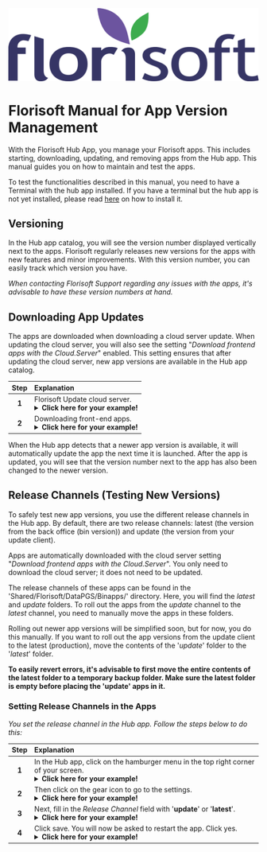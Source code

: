 <img src="../../fslogo.png">

# Florisoft Manual for App Version Management

With the Florisoft Hub App, you manage your Florisoft apps. This includes starting, downloading, updating, and removing apps from the Hub app. This manual guides you on how to maintain and test the apps.

To test the functionalities described in this manual, you need to have a Terminal with the hub app installed. If you have a terminal but the hub app is not yet installed, please read [here](https://github.com/florisoft/User.Manuals/blob/main/CLOUD%20APPLICATIONS/Hub%20App/Hub-App%20Installatie%20NL.md#installeren-van-de-android-app) on how to install it.

## Versioning

In the Hub app catalog, you will see the version number displayed vertically next to the apps. Florisoft regularly releases new versions for the apps with new features and minor improvements. With this version number, you can easily track which version you have.

*When contacting Florisoft Support regarding any issues with the apps, it's advisable to have these version numbers at hand.*

## Downloading App Updates

The apps are downloaded when downloading a cloud server update. When updating the cloud server, you will also see the setting "*Download frontend apps with the Cloud.Server*" enabled. This setting ensures that after updating the cloud server, new app versions are available in the Hub app catalog.

|Step|Explanation|
|:-:|:--|
|**1**|Florisoft Update cloud server.<details><summary><b>Click here for your example!</b></summary><img src="Media/App Management/2.png"></details>|
|**2**|Downloading front-end apps.<details><summary><b>Click here for your example!</b></summary><img src="Media/App Management/1.png"></details>|

When the Hub app detects that a newer app version is available, it will automatically update the app the next time it is launched. After the app is updated, you will see that the version number next to the app has also been changed to the newer version.

## Release Channels (Testing New Versions)

To safely test new app versions, you use the different release channels in the Hub app. By default, there are two release channels: latest (the version from the back office (bin version)) and update (the version from your update client).

Apps are automatically downloaded with the cloud server setting "*Download frontend apps with the Cloud.Server*". You only need to download the cloud server; it does not need to be updated.
<!-- I am not sure anymore if this was entirely automatic. I would like to confirm this.-->
The release channels of these apps can be found in the 'Shared/Florisoft/DataPGS/Binapps/' directory. Here, you will find the *latest* and *update* folders. To roll out the apps from the *update* channel to the *latest* channel, you need to manually move the apps in these folders.

Rolling out newer app versions will be simplified soon, but for now, you do this manually. If you want to roll out the app versions from the update client to the latest (production), move the contents of the '*update*' folder to the '*latest*' folder.

**To easily revert errors, it's advisable to first move the entire contents of the latest folder to a temporary backup folder. Make sure the latest folder is empty before placing the 'update' apps in it.**

### Setting Release Channels in the Apps

*You set the release channel in the Hub app. Follow the steps below to do this:*

|Step|Explanation|
|:-:|:--|
|**1**|In the Hub app, click on the hamburger menu in the top right corner of your screen.<details><summary><b>Click here for your example!</b></summary><img src="Media/App Management/3.png" height=350px></details>|
|**2**|Then click on the gear icon to go to the settings.<details><summary><b>Click here for your example!</b></summary><img src="Media/App Management/4.png" height=350px></details>|
|**3**|Next, fill in the *Release Channel* field with '**update**' or '**latest**'.<details><summary><b>Click here for your example!</b></summary><img src="Media/App Management/5.png" height=350px></details>|
|**4**|Click save. You will now be asked to restart the app. Click yes.<details><summary><b>Click here for your example!</b></summary><img src="Media/App Management/6.png" height=350px></details>|
